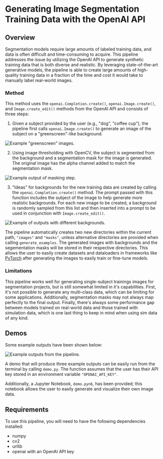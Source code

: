 # Generating Image Segmentation Training Data with the OpenAI API

## Overview

Segmentation models require large amounts of labeled training data, and data is often difficult and time-consuming to acquire. This pipeline addresses the issue by utilizing the OpenAI API to generate synthetic training data that is both diverse and realistic. By leveraging state-of-the-art generative models, the pipeline is able to create large amounts of high-quality training data in a fraction of the time and cost it would take to manually label real-world images. 

### Method

This method uses the `openai.Completion.create()`, `openai.Image.create()`, and `Image.create_edit()` methods from the OpenAI API and consists of three steps:

1. Given a subject provided by the user (e.g., "dog", "coffee cup"), the pipeline first calls `openai.Image.create()` to generate an image of the subject on a "greenscreen"-like background. 

![Example "greenscreen" images.](./greenscreen_outputs.png)

2. Using image thresholding with OpenCV, the subject is segmented from the background and a segmentation mask for the image is generated. The original image has the alpha channel added to match the segmentation mask.

![Example output of masking step.](./masking_example.png)

3. "Ideas" for backgrounds for the new training data are created by calling the `openai.Completion.create()` method. The prompt passed with this function includes the subject of the image to help generate more realistic backgrounds. For each new image to be created, a background is randomly sampled from this list and then inserted into a prompt to be used in conjunction with `Image.create_edit()`.

![Example of outputs with different backgrounds.](./final_outputs.png)

The pipeline automatically creates two new directories within the current path, `"images"` and `"masks"`, unless alternative directories are provided when calling `generate_examples`. The generated images with backgrounds and the segementation masks will be stored in their respective directories. This allows the user to easily create datasets and dataloaders in frameworks like [PyTorch](https://pytorch.org/tutorials/beginner/data_loading_tutorial.html) after generating the images to easily train or fine-tune models. 


### Limitations

This pipeline works well for generating single-subject trainings images for segmentation projects, but is still somewhat limited in it's capabilities. First, it's not possible to generate any multi-class data, which can be limiting for some applications. Additionally, segmentation masks may not always map perfectly to the final output. Finally, there's always some performance gap between models trained on real-world data and those trained with simulation data, which is one last thing to keep in mind when using sim data of any kind.


## Demos

Some example outputs have been shown below:

![Example outputs from the pipeline.](./output_examples.png)

A demo that will produce three example outputs can be easily run from the terminal by calling `demo.py`. The function assumes that the user has their API key stored in an environment variable `"OPENAI_API_KEY"`. 

Additionally, a Jupyter Notebook, `demo.pynb`, has been provided; this notebook allows the user to easily generate and visualize their own image data. 




## Requirements

To use this pipeline, you will need to have the following dependencies installed:

* numpy
* cv2
* urllib
* openai with an OpenAI API key



